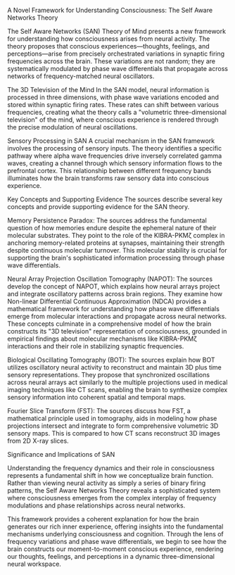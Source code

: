 A Novel Framework for Understanding Consciousness: The Self Aware Networks Theory

The Self Aware Networks (SAN) Theory of Mind presents a new framework for understanding how consciousness arises from neural activity. The theory proposes that conscious experiences—thoughts, feelings, and perceptions—arise from precisely orchestrated variations in synaptic firing frequencies across the brain. These variations are not random; they are systematically modulated by phase wave differentials that propagate across networks of frequency-matched neural oscillators.

The 3D Television of the Mind
In the SAN model, neural information is processed in three dimensions, with phase wave variations encoded and stored within synaptic firing rates. These rates can shift between various frequencies, creating what the theory calls a "volumetric three-dimensional television" of the mind, where conscious experience is rendered through the precise modulation of neural oscillations.

Sensory Processing in SAN
A crucial mechanism in the SAN framework involves the processing of sensory inputs. The theory identifies a specific pathway where alpha wave frequencies drive inversely correlated gamma waves, creating a channel through which sensory information flows to the prefrontal cortex. This relationship between different frequency bands illuminates how the brain transforms raw sensory data into conscious experience.

Key Concepts and Supporting Evidence
The sources describe several key concepts and provide supporting evidence for the SAN theory.

Memory Persistence Paradox: The sources address the fundamental question of how memories endure despite the ephemeral nature of their molecular substrates. They point to the role of the KIBRA-PKMζ complex in anchoring memory-related proteins at synapses, maintaining their strength despite continuous molecular turnover. This molecular stability is crucial for supporting the brain's sophisticated information processing through phase wave differentials.

Neural Array Projection Oscillation Tomography (NAPOT): The sources develop the concept of NAPOT, which explains how neural arrays project and integrate oscillatory patterns across brain regions. They examine how Non-linear Differential Continuous Approximation (NDCA) provides a mathematical framework for understanding how phase wave differentials emerge from molecular interactions and propagate across neural networks. These concepts culminate in a comprehensive model of how the brain constructs its "3D television" representation of consciousness, grounded in empirical findings about molecular mechanisms like KIBRA-PKMζ interactions and their role in stabilizing synaptic frequencies.

Biological Oscillating Tomography (BOT): The sources explain how BOT utilizes oscillatory neural activity to reconstruct and maintain 3D plus time sensory representations. They propose that synchronized oscillations across neural arrays act similarly to the multiple projections used in medical imaging techniques like CT scans, enabling the brain to synthesize complex sensory information into coherent spatial and temporal maps.

Fourier Slice Transform (FST): The sources discuss how FST, a mathematical principle used in tomography, aids in modeling how phase projections intersect and integrate to form comprehensive volumetric 3D sensory maps. This is compared to how CT scans reconstruct 3D images from 2D X-ray slices.

Significance and Implications of SAN

Understanding the frequency dynamics and their role in consciousness represents a fundamental shift in how we conceptualize brain function. Rather than viewing neural activity as simply a series of binary firing patterns, the Self Aware Networks Theory reveals a sophisticated system where consciousness emerges from the complex interplay of frequency modulations and phase relationships across neural networks.

This framework provides a coherent explanation for how the brain generates our rich inner experience, offering insights into the fundamental mechanisms underlying consciousness and cognition. Through the lens of frequency variations and phase wave differentials, we begin to see how the brain constructs our moment-to-moment conscious experience, rendering our thoughts, feelings, and perceptions in a dynamic three-dimensional neural workspace.